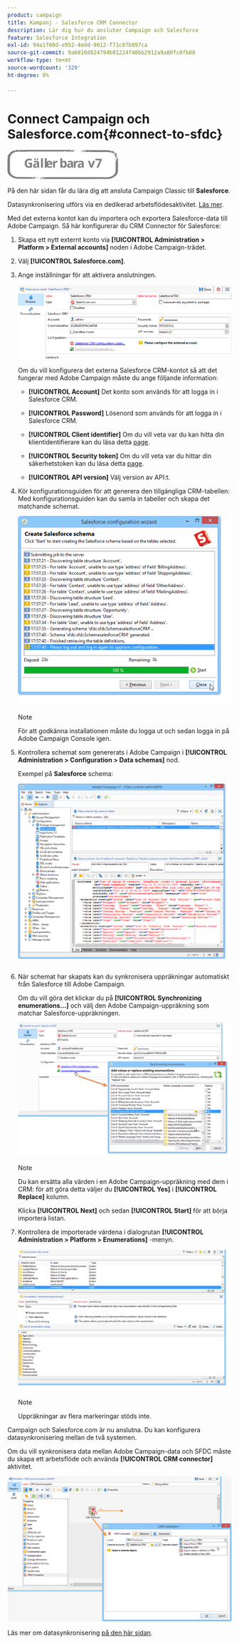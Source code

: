 ```yaml
---
product: campaign
title: Kampanj - Salesforce CRM Connector
description: Lär dig hur du ansluter Campaign och Salesforce
feature: Salesforce Integration
exl-id: 94a1f00d-e952-4edd-9012-f71c87b897ca
source-git-commit: 9a6010d824794b01224f40bb2912a9a80fc0fb88
workflow-type: tm+mt
source-wordcount: '329'
ht-degree: 0%

---
```


# Connect Campaign och Salesforce.com{#connect-to-sfdc}

![](../../assets/v7-only.svg)

På den här sidan får du lära dig att ansluta Campaign Classic till **Salesforce**.

Datasynkronisering utförs via en dedikerad arbetsflödesaktivitet. [Läs mer](../../platform/using/crm-data-sync.md).


Med det externa kontot kan du importera och exportera Salesforce-data till Adobe Campaign.
Så här konfigurerar du CRM Connector för Salesforce:

1. Skapa ett nytt externt konto via **[!UICONTROL Administration > Platform > External accounts]** noden i Adobe Campaign-trädet.
1. Välj **[!UICONTROL Salesforce.com]**.
1. Ange inställningar för att aktivera anslutningen.

   ![](assets/ext_account_17.png)

   Om du vill konfigurera det externa Salesforce CRM-kontot så att det fungerar med Adobe Campaign måste du ange följande information:

   * **[!UICONTROL Account]**
Det konto som används för att logga in i Salesforce CRM.

   * **[!UICONTROL Password]**
Lösenord som används för att logga in i Salesforce CRM.

   * **[!UICONTROL Client identifier]**
Om du vill veta var du kan hitta din klientidentifierare kan du läsa detta [page](https://help.salesforce.com/articleView?id=000205876&amp;type=1).

   * **[!UICONTROL Security token]**
Om du vill veta var du hittar din säkerhetstoken kan du läsa detta [page](https://help.salesforce.com/articleView?id=000205876&amp;type=1).

   * **[!UICONTROL API version]**
Välj version av API:t.
1. Kör konfigurationsguiden för att generera den tillgängliga CRM-tabellen: Med konfigurationsguiden kan du samla in tabeller och skapa det matchande schemat.

   ![](assets/crm_connectors_sfdc_launch.png)

   >[!NOTE]
   >
   >För att godkänna installationen måste du logga ut och sedan logga in på Adobe Campaign Console igen.

1. Kontrollera schemat som genererats i Adobe Campaign i **[!UICONTROL Administration > Configuration > Data schemas]** nod.

   Exempel på **Salesforce** schema:

   ![](assets/crm_connectors_sfdc_table.png)

1. När schemat har skapats kan du synkronisera uppräkningar automatiskt från Salesforce till Adobe Campaign.

   Om du vill göra det klickar du på **[!UICONTROL Synchronizing enumerations...]** och välj den Adobe Campaign-uppräkning som matchar Salesforce-uppräkningen.



   ![](assets/crm_connectors_sfdc_enum.png)

   >[!NOTE]
   >
   >Du kan ersätta alla värden i en Adobe Campaign-uppräkning med dem i CRM: för att göra detta väljer du **[!UICONTROL Yes]** i **[!UICONTROL Replace]** kolumn.


   Klicka **[!UICONTROL Next]** och sedan **[!UICONTROL Start]** för att börja importera listan.

1. Kontrollera de importerade värdena i dialogrutan **[!UICONTROL Administration > Platform > Enumerations]** -menyn.

   ![](assets/crm_connectors_sfdc_exe.png)

   >[!NOTE]
   >
   > Uppräkningar av flera markeringar stöds inte.

Campaign och Salesforce.com är nu anslutna. Du kan konfigurera datasynkronisering mellan de två systemen.

Om du vill synkronisera data mellan Adobe Campaign-data och SFDC måste du skapa ett arbetsflöde och använda **[!UICONTROL CRM connector]** aktivitet.

![](assets/crm_connectors_sfdc_wf.png)

Läs mer om datasynkronisering [på den här sidan](../../platform/using/crm-data-sync.md).
